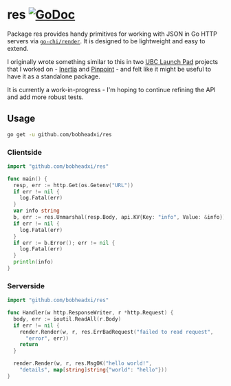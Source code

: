# res [![GoDoc](https://godoc.org/github.com/bobheadxi/res?status.svg)](https://godoc.org/github.com/bobheadxi/res)

Package res provides handy primitives for working with JSON in Go HTTP servers
via [`go-chi/render`](https://github.com/go-chi/render). It is designed to be
lightweight and easy to extend.

I originally wrote something similar to this in two
[UBC Launch Pad](https://www.ubclaunchpad.com/) projects that I worked on -
[Inertia](https://github.com/ubclaunchpad/inertia) and
[Pinpoint](https://github.com/ubclaunchpad/pinpoint) - and felt like it might
be useful to have it as a standalone package.

It is currently a work-in-progress - I'm hoping to continue refining the API
and add more robust tests.

## Usage

```sh
go get -u github.com/bobheadxi/res
```

### Clientside

```go
import "github.com/bobheadxi/res"

func main() {
  resp, err := http.Get(os.Getenv("URL"))
  if err != nil {
    log.Fatal(err)
  }
  var info string
  b, err := res.Unmarshal(resp.Body, api.KV{Key: "info", Value: &info})
  if err != nil {
    log.Fatal(err)
  }
  if err := b.Error(); err != nil {
    log.Fatal(err)
  }
  println(info)
}
```

### Serverside

```go
import "github.com/bobheadxi/res"

func Handler(w http.ResponseWriter, r *http.Request) {
  body, err := ioutil.ReadAll(r.Body)
  if err != nil {
    render.Render(w, r, res.ErrBadRequest("failed to read request",
      "error", err))
    return
  }

  render.Render(w, r, res.MsgOK("hello world!",
    "details", map[string]string{"world": "hello"}))
}
```
